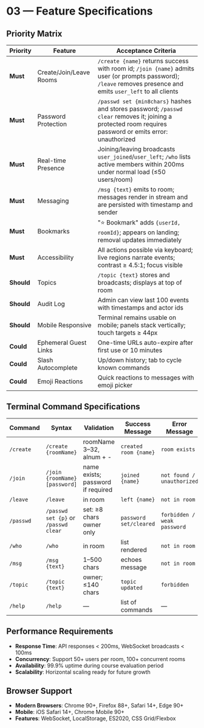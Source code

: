 # 03 — Feature Specifications

## Priority Matrix

| Priority | Feature | Acceptance Criteria |
|----------|---------|-------------------|
| **Must** | Create/Join/Leave Rooms | `/create {name}` returns success with room id; `/join {name}` admits user (or prompts password); `/leave` removes presence and emits `user_left` to all clients |
| **Must** | Password Protection | `/passwd set {min8chars}` hashes and stores password; `/passwd clear` removes it; joining a protected room requires password or emits error: unauthorized |
| **Must** | Real-time Presence | Joining/leaving broadcasts `user_joined`/`user_left`; `/who` lists active members within 200ms under normal load (≤50 users/room) |
| **Must** | Messaging | `/msg {text}` emits to room; messages render in stream and are persisted with timestamp and sender |
| **Must** | Bookmarks | "⭐ Bookmark" adds `{userId, roomId}`; appears on landing; removal updates immediately |
| **Must** | Accessibility | All actions possible via keyboard; live regions narrate events; contrast ≥ 4.5:1; focus visible |
| **Should** | Topics | `/topic {text}` stores and broadcasts; displays at top of room |
| **Should** | Audit Log | Admin can view last 100 events with timestamps and actor ids |
| **Should** | Mobile Responsive | Terminal remains usable on mobile; panels stack vertically; touch targets ≥ 44px |
| **Could** | Ephemeral Guest Links | One-time URLs auto-expire after first use or 10 minutes |
| **Could** | Slash Autocomplete | Up/down history; tab to cycle known commands |
| **Could** | Emoji Reactions | Quick reactions to messages with emoji picker |

## Terminal Command Specifications

| Command | Syntax | Validation | Success Message | Error Message | Maps To |
|---------|--------|------------|----------------|---------------|---------|
| `/create` | `/create {roomName}` | roomName 3–32, alnum + - | `created room {name}` | `room exists` | REST POST /rooms; WS joined |
| `/join` | `/join {roomName} [password]` | name exists; password if required | `joined {name}` | `not found / unauthorized` | REST POST /rooms/{name}/join; WS joined |
| `/leave` | `/leave` | in room | `left {name}` | `not in room` | WS leave_room |
| `/passwd` | `/passwd set {p}` or `/passwd clear` | set: ≥8 chars owner only | `password set/cleared` | `forbidden / weak password` | REST PUT /rooms/{id}/password |
| `/who` | `/who` | in room | list rendered | `not in room` | WS get_presence |
| `/msg` | `/msg {text}` | 1–500 chars | echoes message | `not in room` | WS send_message |
| `/topic` | `/topic {text}` | owner; ≤140 chars | `topic updated` | `forbidden` | REST PUT /rooms/{id}/topic; WS broadcast |
| `/help` | `/help` | — | list of commands | — | client-side |

## Performance Requirements
- **Response Time**: API responses < 200ms, WebSocket broadcasts < 100ms
- **Concurrency**: Support 50+ users per room, 100+ concurrent rooms
- **Availability**: 99.9% uptime during course evaluation period
- **Scalability**: Horizontal scaling ready for future growth

## Browser Support
- **Modern Browsers**: Chrome 90+, Firefox 88+, Safari 14+, Edge 90+
- **Mobile**: iOS Safari 14+, Chrome Mobile 90+
- **Features**: WebSocket, LocalStorage, ES2020, CSS Grid/Flexbox
